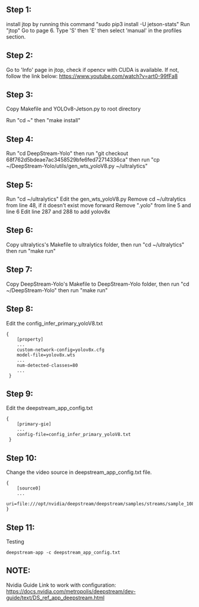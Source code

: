 ## Step 1:
install jtop by running this command
"sudo pip3 install -U jetson-stats"
Run "jtop"
Go to page 6. Type 'S' then 'E' then select 'manual' in the profiles section.

## Step 2:
Go to 'Info' page in jtop, check if opencv with CUDA is available. If not, follow the link below:
https://www.youtube.com/watch?v=art0-99fFa8

## Step 3:
Copy Makefile and YOLOv8-Jetson.py  to root directory

Run "cd ~" then
"make install"

## Step 4:

Run "cd DeepStream-Yolo" then run
"git checkout 68f762d5bdeae7ac3458529bfe6fed72714336ca"
then run "cp ~/DeepStream-Yolo/utils/gen_wts_yoloV8.py ~/ultralytics"

## Step 5:

Run "cd ~/ultralytics"
Edit the gen_wts_yoloV8.py
Remove cd ~/ultralytics from line 48, if it doesn't exist move forward
Remove ".yolo" from line 5 and line 6
Edit line 287 and 288 to add yolov8x

## Step 6:

Copy ultralytics's Makefile to ultralytics folder, then run
"cd ~/ultralytics" then run 
"make run"

## Step 7:

Copy DeepStream-Yolo's Makefile to DeepStream-Yolo folder, then run
"cd ~/DeepStream-Yolo" then run
"make run"

## Step 8:

Edit the config_infer_primary_yoloV8.txt
    
    { 
		[property]
		...
		custom-network-config=yolov8x.cfg
		model-file=yolov8x.wts
		...
		num-detected-classes=80
		...
     }

## Step 9:

Edit the deepstream_app_config.txt

	{ 
		[primary-gie]
		...
		config-file=config_infer_primary_yoloV8.txt
     }

## Step 10:

Change the video source in deepstream_app_config.txt file.

	{
		[source0]
		...
		uri=file:///opt/nvidia/deepstream/deepstream/samples/streams/sample_1080p_h264.mp4
	}

## Step 11:

Testing

	deepstream-app -c deepstream_app_config.txt

## NOTE:
Nvidia Guide Link to work with configuration:
	https://docs.nvidia.com/metropolis/deepstream/dev-guide/text/DS_ref_app_deepstream.html

